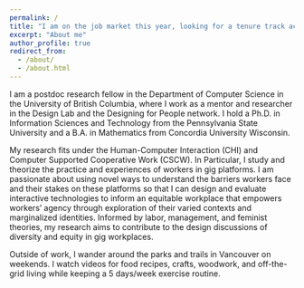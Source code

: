 ```yaml
---
permalink: /
title: "I am on the job market this year, looking for a tenure track academic position."
excerpt: "About me"
author_profile: true
redirect_from: 
  - /about/
  - /about.html
---
```


I am a postdoc research fellow in the Department of Computer Science in the University of British Columbia, where I work as a mentor and researcher in the Design Lab and the Designing for People network. I hold a Ph.D. in Information Sciences and Technology from the Pennsylvania State University and a B.A. in Mathematics from Concordia University Wisconsin. 

My research fits under the Human-Computer Interaction (CHI) and Computer Supported Cooperative Work (CSCW). In Particular, I study and theorize the practice and experiences of workers in gig platforms. I am passionate about using novel ways to understand the barriers workers face and their stakes on these platforms so that I can design and evaluate interactive technologies to inform an equitable workplace that empowers workers’ agency through exploration of their varied contexts and marginalized identities. Informed by labor, management, and feminist theories, my research aims to contribute to the design discussions of diversity and equity in gig workplaces. 

Outside of work, I wander around the parks and trails in Vancouver on weekends. I watch videos for food recipes, crafts, woodwork, and off-the-grid living while keeping a 5 days/week exercise routine.


